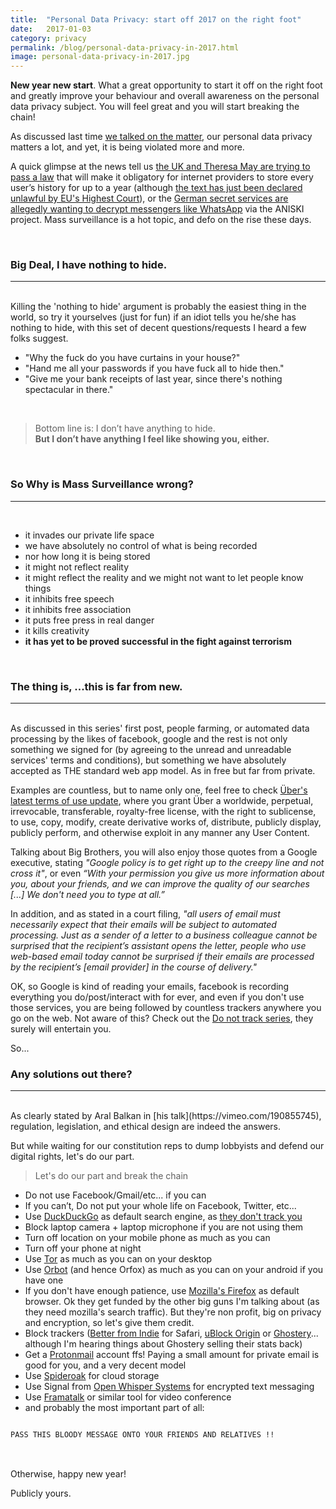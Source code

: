 ```yaml
---
title:  "Personal Data Privacy: start off 2017 on the right foot"
date:   2017-01-03
category: privacy
permalink: /blog/personal-data-privacy-in-2017.html
image: personal-data-privacy-in-2017.jpg
---
```

**New year new start**. What a great opportunity to start it off on the right foot and greatly improve your behaviour and overall awareness on the personal data privacy subject. You will feel great and you will start breaking the chain!

As discussed last time [we talked on the matter](http://flopreynat.com/blog/data-privacy-matters.html), our personal data privacy matters a lot, and yet, it is being violated more and more.

A quick glimpse at the news tell us [the UK and Theresa May are trying to pass a law](http://www.androidauthority.com/prime-minister-mays-surveillance-law-729874/) that will make it obligatory for internet providers to store every user’s history for up to a year (although [the text has just been declared unlawful by EU's Highest Court](http://curia.europa.eu/juris/document/document.jsf?text=&docid=186492&pageIndex=0&doclang=EN&mode=req&dir=&occ=first&part=1&cid=516300)), or the [German secret services are allegedly wanting to decrypt messengers like WhatsApp](https://netzpolitik.org/2016/projekt-aniski-wie-der-bnd-mit-150-millionen-euro-messenger-wie-whatsapp-entschluesseln-will) via the ANISKI project. 
Mass surveillance is a hot topic, and defo on the rise these days.

<br>

### Big Deal, I have nothing to hide.
___
<br>
Killing the 'nothing to hide' argument is probably the easiest thing in the world, so try it yourselves (just for fun) if an idiot tells you he/she has nothing to hide, with this set of decent questions/requests I heard a few folks suggest.

- "Why the fuck do you have curtains in your house?"
- "Hand me all your passwords if you have fuck all to hide then."
- "Give me your bank receipts of last year, since there's nothing spectacular in there."

<br>

> Bottom line is: I don’t have anything to hide. <br>
> **But I don’t have anything I feel like showing you, either.**

<br>

### So Why is Mass Surveillance wrong?
___
<br>

- it invades our private life space
- we have absolutely no control of what is being recorded
- nor how long it is being stored
- it might not reflect reality 
- it might reflect the reality and we might not want to let people know things
- it inhibits free speech
- it inhibits free association
- it puts free press in real danger
- it kills creativity
- **it has yet to be proved successful in the fight against terrorism**

<br>

### The thing is, ...this is far from new.
___
<br>
As discussed in this series' first post, people farming, or automated data processing by the likes of facebook, google and the rest is not only something we signed for (by agreeing to the unread and unreadable services' terms and conditions), but something we have absolutely accepted as THE standard web app model. As in free but far from private.

Examples are countless, but to name only one, feel free to check [Über's latest terms of use update](https://www.uber.com/legal/terms/us/), where you grant Über a worldwide, perpetual, irrevocable, transferable, royalty-free license, with the right to sublicense, to use, copy, modify, create derivative works of, distribute, publicly display, publicly perform, and otherwise exploit in any manner any User Content.

Talking about Big Brothers, you will also enjoy those quotes from a Google executive, stating *"Google policy is to get right up to the creepy line and not cross it"*, or even *“With your permission you give us more information about you, about your friends, and we can improve the quality of our searches [...] We don't need you to type at all.”*

In addition, and as stated in a court filing, *"all users of email must necessarily expect that their emails will be subject to automated processing. Just as a sender of a letter to a business colleague cannot be surprised that the recipient’s assistant opens the letter, people who use web-based email today cannot be surprised if their emails are processed by the recipient’s [email provider] in the course of delivery."*

OK, so Google is kind of reading your emails, facebook is recording everything you do/post/interact with for ever, and even if you don't use those services, you are being followed by countless trackers anywhere you go on the web. Not aware of this? Check out the [Do not track series](https://donottrack-doc.com/en/), they surely will entertain you.

So...
<br>

### Any solutions out there?
___
<br>
As clearly stated by Aral Balkan in [his talk](https://vimeo.com/190855745), regulation, legislation, and ethical design are indeed the answers.

But while waiting for our constitution reps to dump lobbyists and defend our digital rights, let's do our part.

> Let's do our part and break the chain

- Do not use Facebook/Gmail/etc... if you can
- If you can’t, Do not put your whole life on Facebook, Twitter, etc...
- Use [DuckDuckGo](https://duckduckgo.com/) as default search engine, as [they don't track you](https://duckduckgo.com/privacy)
- Block laptop camera + laptop microphone if you are not using them
- Turn off location on your mobile phone as much as you can
- Turn off your phone at night
- Use [Tor](https://www.torproject.org/) as much as you can on your desktop
- Use [Orbot](https://guardianproject.info/apps/orbot/) (and hence Orfox) as much as you can on your android if you have one
- If you don't have enough patience, use [Mozilla's Firefox](https://www.mozilla.org/en-US/firefox/new/) as default browser. Ok they get funded by the other big guns I'm talking about (as they need mozilla's search traffic). But they're non profit, big on privacy and encryption, so let's give them credit.
- Block trackers ([Better from Indie](https://ind.ie/) for Safari, [uBlock Origin](https://addons.mozilla.org/en-US/firefox/addon/ublock-origin/) or [Ghostery](https://addons.mozilla.org/fr/firefox/addon/ghostery/)... although I'm hearing things about Ghostery selling their stats back)
- Get a [Protonmail](https://protonmail.com/) account ffs! Paying a small amount for private email is good for you, and a very decent model 
- Use [Spideroak](https://spideroak.com/) for cloud storage
- Use Signal from [Open Whisper Systems](https://whispersystems.org) for encrypted text messaging
- Use [Framatalk](https://framatalk.org) or similar tool for video conference
- and probably the most important part of all:

<pre>
<code class="language-bash">
PASS THIS BLOODY MESSAGE ONTO YOUR FRIENDS AND RELATIVES !!
</code>
</pre>
<br>
Otherwise, happy new year!

Publicly yours.